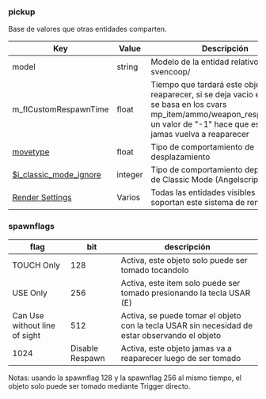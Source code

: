 ### pickup

Base de valores que otras entidades comparten.

| Key | Value | Descripción |
|-----|-------|-------------|
| model | string | Modelo de la entidad relativo a svencoop/ |
| m_flCustomRespawnTime | float | Tiempo que tardará este objeto en reaparecer, si se deja vacio entonces se basa en los cvars mp_item/ammo/weapon_respawndelay, un valor de "-1" hace que este objeto jamas vuelva a reaparecer |
| [movetype](movetype_spanish.md) | float | Tipo de comportamiento de desplazamiento |
| [$i_classic_mode_ignore](config/config_classic_mode.md) | integer | Tipo de comportamiento dependiente de Classic Mode (Angelscript) |
| [Render Settings](render_settings_spanish.md) | Varios | Todas las entidades visibles de el juego soportan este sistema de renderizado. |

### spawnflags
| flag | bit | descripción |
|------|-----|-------------|
| TOUCH Only | 128 | Activa, este objeto solo puede ser tomado tocandolo |
| USE Only | 256 | Activa, este item solo puede ser tomado presionando la tecla USAR (E) |
| Can Use without line of sight | 512 | Activa, se puede tomar el objeto con la tecla USAR sin necesidad de estar observando el objeto |
| 1024 | Disable Respawn | Activa, este objeto jamas va a reaparecer luego de ser tomado |

Notas: usando la spawnflag 128 y la spawnflag 256 al mismo tiempo, el objeto solo puede ser tomado mediante Trigger directo.